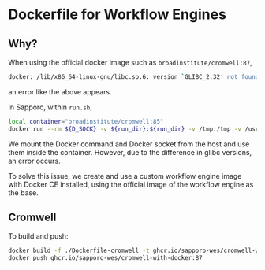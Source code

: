 # Dockerfile for Workflow Engines

## Why?

When using the official docker image such as `broadinstitute/cromwell:87`,

```bash
docker: /lib/x86_64-linux-gnu/libc.so.6: version `GLIBC_2.32' not found (required by docker)
```

an error like the above appears.

In Sapporo, within `run.sh`,

```bash
local container="broadinstitute/cromwell:85"
docker run --rm ${D_SOCK} -v ${run_dir}:${run_dir} -v /tmp:/tmp -v /usr/bin/docker:/usr/bin/docker -w=${exe_dir} ${container} run ${wf_engine_params} ${wf_url} -i ${wf_params} -m ${exe_dir}/metadata.json
```

We mount the Docker command and Docker socket from the host and use them inside the container. However, due to the difference in glibc versions, an error occurs.

To solve this issue, we create and use a custom workflow engine image with Docker CE installed, using the official image of the workflow engine as the base.

## Cromwell

To build and push:

```bash
docker build -f ./Dockerfile-cromwell -t ghcr.io/sapporo-wes/cromwell-with-docker:87 .
docker push ghcr.io/sapporo-wes/cromwell-with-docker:87
```
